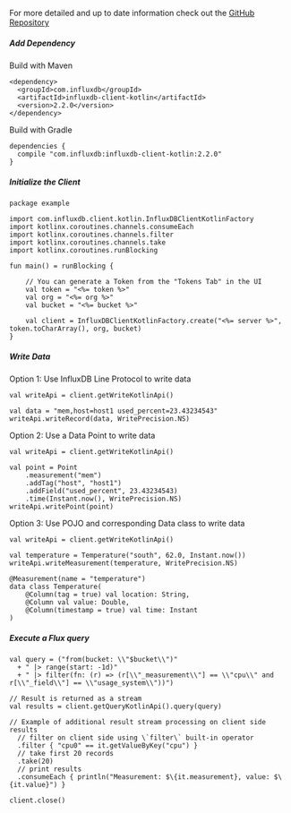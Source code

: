 For more detailed and up to date information check out the <a href="https://github.com/influxdata/influxdb-client-java/tree/master/client-kotlin" target="_blank"  rel="noreferrer">GitHub Repository</a>

##### Add Dependency

Build with Maven

```
<dependency>
  <groupId>com.influxdb</groupId>
  <artifactId>influxdb-client-kotlin</artifactId>
  <version>2.2.0</version>
</dependency>
```

Build with Gradle

```
dependencies {
  compile "com.influxdb:influxdb-client-kotlin:2.2.0"
}
```

##### Initialize the Client

```
package example

import com.influxdb.client.kotlin.InfluxDBClientKotlinFactory
import kotlinx.coroutines.channels.consumeEach
import kotlinx.coroutines.channels.filter
import kotlinx.coroutines.channels.take
import kotlinx.coroutines.runBlocking

fun main() = runBlocking {

    // You can generate a Token from the "Tokens Tab" in the UI
    val token = "<%= token %>"
    val org = "<%= org %>"
    val bucket = "<%= bucket %>"

    val client = InfluxDBClientKotlinFactory.create("<%= server %>", token.toCharArray(), org, bucket)
}
```

##### Write Data

Option 1: Use InfluxDB Line Protocol to write data

```
val writeApi = client.getWriteKotlinApi()

val data = "mem,host=host1 used_percent=23.43234543"
writeApi.writeRecord(data, WritePrecision.NS)
```

Option 2: Use a Data Point to write data

```
val writeApi = client.getWriteKotlinApi()

val point = Point
    .measurement("mem")
    .addTag("host", "host1")
    .addField("used_percent", 23.43234543)
    .time(Instant.now(), WritePrecision.NS)
writeApi.writePoint(point)
```

Option 3: Use POJO and corresponding Data class to write data

```
val writeApi = client.getWriteKotlinApi()

val temperature = Temperature("south", 62.0, Instant.now())
writeApi.writeMeasurement(temperature, WritePrecision.NS)
```

```
@Measurement(name = "temperature")
data class Temperature(
    @Column(tag = true) val location: String,
    @Column val value: Double,
    @Column(timestamp = true) val time: Instant
)
```

##### Execute a Flux query

```
val query = ("from(bucket: \\"$bucket\\")"
  + " |> range(start: -1d)"
  + " |> filter(fn: (r) => (r[\\"_measurement\\"] == \\"cpu\\" and r[\\"_field\\"] == \\"usage_system\\"))")

// Result is returned as a stream
val results = client.getQueryKotlinApi().query(query)

// Example of additional result stream processing on client side
results
  // filter on client side using \`filter\` built-in operator
  .filter { "cpu0" == it.getValueByKey("cpu") }
  // take first 20 records
  .take(20)
  // print results
  .consumeEach { println("Measurement: $\{it.measurement}, value: $\{it.value}") }

client.close()
```
